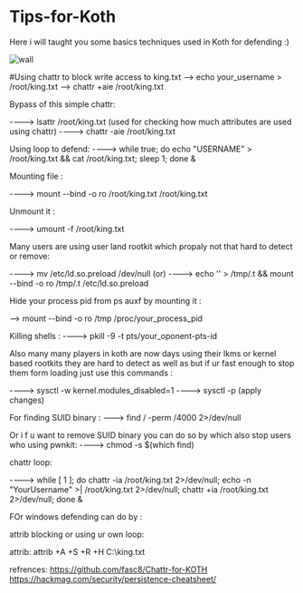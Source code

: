 # Tips-for-Koth
Here i will taught you some basics techniques used in Koth for defending :)


![wall](https://github.com/user-attachments/assets/53c4dde6-8bf3-4327-b081-50de8851a3f6)


#Using chattr to block write access to king.txt
--> echo your_username > /root/king.txt
--> chattr +aie /root/king.txt

Bypass of this simple chattr:

----> lsattr /root/king.txt (used for checking how much attributes are used using chattr)
----> chattr -aie /root/king.txt

Using loop to defend:
----> while true; do echo "USERNAME" > /root/king.txt && cat /root/king.txt; sleep 1; done &

Mounting file :

----> mount  --bind -o ro /root/king.txt /root/king.txt

Unmount it :

----> umount -f /root/king.txt


Many users are using user land rootkit which propaly not that hard to detect or remove:

----> mv /etc/ld.so.preload /dev/null
(or) ----> echo '' > /tmp/.t && mount --bind -o ro /tmp/.t /etc/ld.so.preload



Hide your process pid from ps auxf by mounting it :

--> mount  --bind -o ro /tmp /proc/your_process_pid

Killing shells :
----> pkill -9 -t pts/your_oponent-pts-id


Also many many players in koth are now days using their lkms or kernel based rootkits they are hard to detect as well as but if ur fast enough to stop them form loading just use this commands :

----> sysctl -w kernel.modules_disabled=1
---->  sysctl -p (apply changes)

For finding SUID binary :
---> find / -perm /4000 2>/dev/null


Or i f u want to remove SUID binary you can do so by which also stop users who using pwnkit:
----> chmod -s $(which find)


chattr loop:

----> while [ 1 ]; do chattr -ia /root/king.txt 2>/dev/null; echo -n "YourUsername" >| /root/king.txt 2>/dev/null; chattr +ia /root/king.txt 2>/dev/null; done &



FOr windows defending can do by :

attrib blocking or using ur own loop:


attrib:
attrib +A +S +R +H C:\king.txt



refrences: https://github.com/fasc8/Chattr-for-KOTH
https://hackmag.com/security/persistence-cheatsheet/

